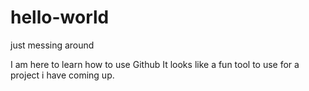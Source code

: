 # hello-world
just messing around

I am here to learn how to use Github
It looks like a fun tool to use for a project i have coming up.
